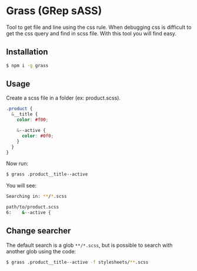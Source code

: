 # Grass (GRep sASS)

Tool to get file and line using the css rule. When debugging css is difficult to get the css query and find in scss file.
With this tool you will find easy.

## Installation

```bash
$ npm i -g grass
```

## Usage

Create a scss file in a folder (ex: product.scss).

```scss
.product {
  &__title {
    color: #f00;

    &--active {
      color: #0f0;
    }
  }
}
```

Now run:

```bash
$ grass .product__title--active
```

You will see:

```bash
Searching in: **/*.scss

path/to/product.scss
6:    &--active {
```

## Change searcher

The default search is a glob `**/*.scss`, but is possible to search with another glob using the code:

```bash
$ grass .product__title--active -f stylesheets/**.scss
```

